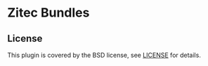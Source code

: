 # Zitec Bundles

## License

This plugin is covered by the BSD license, see [LICENSE](LICENSE) for details.
